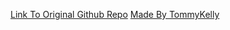 [Link To Original Github Repo](https://github.com/TommmyKelly/react-calculator)
[Made By TommyKelly](https://github.com/TommmyKelly)
